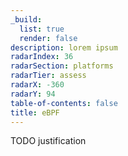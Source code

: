 ```yaml
---
_build:
  list: true
  render: false
description: lorem ipsum
radarIndex: 36
radarSection: platforms
radarTier: assess
radarX: -360
radarY: 94
table-of-contents: false
title: eBPF
---
```


TODO justification
